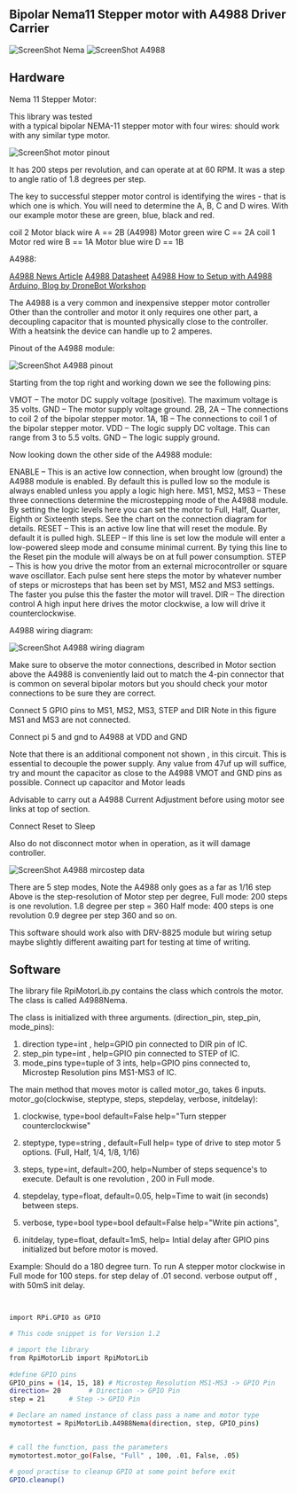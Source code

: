 Bipolar Nema11 Stepper motor with A4988  Driver Carrier 
--------------------------------------------  

![ScreenShot Nema](https://github.com/gavinlyonsrepo/RpiMotorLib/blob/master/screenshot/nema11.jpg)
![ScreenShot A4988](https://github.com/gavinlyonsrepo/RpiMotorLib/blob/master/screenshot/A4988.jpg)

Hardware
------------------------------------

Nema 11 Stepper Motor:

This library was tested  
with a typical bipolar NEMA-11 stepper motor with four wires:
should work with any similar type motor.

 ![ScreenShot motor pinout ](https://raw.githubusercontent.com/gavinlyonsrepo/RpiMotorLib/master/screenshot/nema11pinout.jpg)

It has 200 steps per revolution, and can operate at at 60 RPM. 
It was a step to angle ratio of 1.8 degrees per step. 

The key to successful stepper motor control is identifying the wires - 
that is which one is which. You will need to determine 
the A, B, C and D wires. 
With our example motor these are green, blue, black and red.  

coil 2
Motor black wire A ==  2B (A4998)
Motor green wire C ==   2A
coil 1
Motor red wire B == 1A
Motor blue wire D ==  1B


A4988:

[A4988 News Article](http://www.hobbytronics.co.uk/a4988-stepper-motor-driver)
[A4988 Datasheet](http://www.hobbytronics.co.uk/datasheets/a4988_DMOS_microstepping_driver_with_translator.pdf)
[A4988 How to Setup with A4988 Arduino, Blog by DroneBot Workshop](https://dronebotworkshop.com/stepper-motors-with-arduino/)

The A4988 is a very common and inexpensive stepper motor controller 
Other than the controller and motor it only requires one other part, 
a decoupling capacitor that is mounted physically close to the controller.  
With a heatsink the device can handle up to 2 amperes.

Pinout of the A4988 module:

![ScreenShot A4988 pinout](https://github.com/gavinlyonsrepo/RpiMotorLib/blob/master/screenshot/A4988-Stepper-Controller-Pinout.jpg)

Starting from the top right and working down we see the following pins:

VMOT – The motor DC supply voltage (positive). The maximum voltage is 35 volts.
GND – The motor supply voltage ground.
2B, 2A – The connections to coil 2 of the bipolar stepper motor.
1A, 1B – The connections to coil 1 of the bipolar stepper motor.
VDD – The logic supply DC voltage. This can range from 3 to 5.5 volts.
GND – The logic supply ground.

Now looking down the other side of the A4988 module:

ENABLE – This is an active low connection, when brought low (ground) the A4988 module is enabled. By default this is pulled low so the module is always enabled unless you apply a logic high here.
MS1, MS2, MS3 – These three connections determine the microstepping mode of the A4988 module. By setting the logic levels here you can set the motor to Full, Half, Quarter, Eighth or Sixteenth steps. See the chart on the connection diagram for details.
RESET – This is an active low line that will reset the module. By default it is pulled high.
SLEEP – If this line is set low the module will enter a low-powered sleep mode and consume minimal current. By tying this line to the Reset pin the module will always be on at full power consumption.
STEP – This is how you drive the motor from an external microcontroller or square wave oscillator. Each pulse sent here steps the motor by whatever number of steps or microsteps that has been set by MS1, MS2 and MS3 settings. The faster you pulse this the faster the motor will travel.
DIR – The direction control A high input here drives the motor clockwise, a low will drive it counterclockwise.

A4988 wiring diagram:

![ScreenShot A4988 wiring diagram](https://github.com/gavinlyonsrepo/RpiMotorLib/blob/master/screenshot/wiringdiagram1.jpg)


Make sure to observe the motor connections, described in Motor section above
the A4988 is conveniently laid out to match the 4-pin connector 
that is common on several bipolar motors 
but you should check your motor connections to be sure they are correct.

Connect 5 GPIO pins to MS1, MS2, MS3, STEP and DIR
Note in this figure MS1 and MS3 are not connected.

Connect pi 5 and gnd to A4988 at VDD and GND

Note that there is an additional component not shown , in this circuit. 
This is essential to decouple the power supply. Any value from 47uf up will suffice, 
try and mount the capacitor as close to the A4988 VMOT and GND pins as possible.
Connect up capacitor and Motor leads

Advisable to  carry out a A4988 Current Adjustment before using motor see links at top of section.

Connect Reset to Sleep

Also do not disconnect motor when in operation, as it will damage controller. 

![ScreenShot A4988 mircostep data](https://github.com/gavinlyonsrepo/RpiMotorLib/blob/master/screenshot/Microstepping_Data.jpg)

There are 5 step modes, Note the A4988 only goes as a far as 1/16 step
Above is the step-resolution of Motor step per degree, 
Full mode: 200 steps is one revolution. 1.8 degree per step = 360
Half mode: 400 steps is one revolution 0.9 degree per step 360
and so on.

This software should work also with DRV-8825 module but wiring setup
maybe slightly different awaiting part for testing at time of writing.


Software
--------------------------------------------

The library file RpiMotorLib.py contains the class which controls 
the motor. The class is called A4988Nema.

The class is initialized with three arguments.
(direction_pin, step_pin, mode_pins):

1. direction type=int , help=GPIO pin connected to DIR pin of IC.
2. step_pin type=int , help=GPIO pin connected to STEP of IC.
3. mode_pins type=tuple of 3 ints, help=GPIO pins connected to,
Microstep Resolution pins MS1-MS3 of IC.

The main method that moves motor is called motor_go, takes 6 inputs.
motor_go(clockwise, steptype, steps, stepdelay, verbose, initdelay):
        

1. clockwise, type=bool default=False
help="Turn stepper counterclockwise"

2. steptype, type=string , default=Full help= type of drive to
step motor 5 options.
(Full, Half, 1/4, 1/8, 1/16)

3. steps, type=int, default=200, help=Number of steps sequence's
to execute. Default is one revolution , 200 in Full mode.

4. stepdelay, type=float, default=0.05, help=Time to wait
(in seconds) between steps.

5. verbose, type=bool  type=bool default=False
help="Write pin actions",

6. initdelay, type=float, default=1mS, help= Intial delay after
GPIO pins initialized but before motor is moved.


Example: Should do a 180 degree turn.
To run A stepper motor clockwise in Full mode for 100 steps.
 for step delay of .01 second. 
 verbose output off , with 50mS init delay.
 
```sh

 
import RPi.GPIO as GPIO

# This code snippet is for Version 1.2 

# import the library
from RpiMotorLib import RpiMotorLib
    
#define GPIO pins
GPIO_pins = (14, 15, 18) # Microstep Resolution MS1-MS3 -> GPIO Pin
direction= 20       # Direction -> GPIO Pin
step = 21      # Step -> GPIO Pin

# Declare an named instance of class pass a name and motor type
mymotortest = RpiMotorLib.A4988Nema(direction, step, GPIO_pins)


# call the function, pass the parameters
mymotortest.motor_go(False, "Full" , 100, .01, False, .05)

# good practise to cleanup GPIO at some point before exit
GPIO.cleanup()

```
